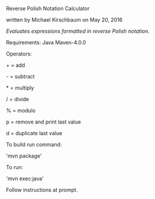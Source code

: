 Reverse Polish Notation Calculator

written by Michael Kirschbaum on May 20, 2016

*Evaluates expressions formatted in reverse Polish notation.*

Requirements:
Java
Maven-4.0.0

Operators:

\+ = add

\- = subtract

\* = multiply

/ = divide

% = modulo

p = remove and print last value

d = duplicate last value

To build run command:

  'mvn package'

To run:

  'mvn exec:java'

Follow instructions at prompt.
